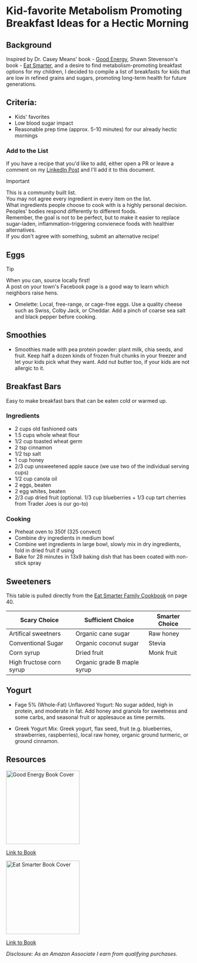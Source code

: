 # Kid-favorite Metabolism Promoting Breakfast Ideas for a Hectic Morning

## Background

Inspired by Dr. Casey Means' book - [Good Energy][1], Shawn Stevenson's book - [Eat Smarter][2], and a desire to find metabolism-promoting breakfast options for my children, 
I decided to compile a list of breakfasts for kids that are low in refined grains and sugars, promoting long-term health for future generations. 

## Criteria:
- Kids' favorites
- Low blood sugar impact
- Reasonable prep time (approx. 5-10 minutes) for our already hectic mornings

### Add to the List

If you have a recipe that you'd like to add, either open a PR or leave a comment on my [LinkedIn Post](https://www.linkedin.com/posts/bithippie_nutrition-breakfastideas-healthyeating-activity-7204488966199283712-CRHh) and I'll add it to this document. 

> [!IMPORTANT]
>
> This is a community built list. \
> You may not agree every ingredient in every item on the list. \
> What ingredients people choose to cook with is a highly personal decision. \
> Peoples' bodies respond differently to different foods. \
> Remember, the goal is not to be perfect, but to make it easier to replace sugar-laden, inflammation-triggering convienece foods with healthier alternatives. \
> If you don't agree with something, submit an alternative recipe!

## Eggs
> [!TIP]
>
> When you can, source locally first! \
> A post on your town's Facebook page is a good way to learn which neighbors raise hens.

- Omelette: Local, free-range, or cage-free eggs. Use a quality cheese such as Swiss, Colby Jack, or Cheddar. Add a pinch of coarse sea salt and black pepper before cooking. 

## Smoothies

- Smoothies made with pea protein powder: plant milk, chia seeds, and fruit. Keep half a dozen kinds of frozen fruit chunks in your freezer and let your kids pick what they want. Add nut butter too, if your kids are not allergic to it.

## Breakfast Bars
Easy to make breakfast bars that can be eaten cold or warmed up.

### Ingredients
- 2 cups old fashioned oats
- 1.5 cups whole wheat flour
- 1/2 cup toasted wheat germ
- 2 tsp cinnamon
- 1/2 tsp salt
- 1 cup honey
- 2/3 cup unsweetened apple sauce (we use two of the individual serving cups)
- 1/2 cup canola oil
- 2 eggs, beaten
- 2 egg whites, beaten
- 2/3 cup dried fruit (optional. 1/3 cup blueberries + 1/3 cup tart cherries from Trader Joes is our go-to)

### Cooking
- Preheat oven to 350f (325 convect)
- Combine dry ingredients in medium bowl
- Combine wet ingredients in large bowl, slowly mix in dry ingredients, fold in dried fruit if using
- Bake for 28 minutes in 13x9 baking dish that has been coated with non-stick spray

## Sweeteners
This table is pulled directly from the [Eat Smarter Family Cookbook][2] on page 40.

| Scary Choice             | Sufficient Choice           | Smarter Choice |
|--------------------------|-----------------------------|----------------|
| Artifical sweetners      | Organic cane sugar          | Raw honey      |
| Conventional Sugar       | Organic coconut sugar       | Stevia         |
| Corn syrup               | Dried fruit                 | Monk fruit     |
| High fructose corn syrup | Organic grade B maple syrup |                |


## Yogurt

- Fage 5% (Whole-Fat) Unflavored Yogurt: No sugar added, high in protein, and moderate in fat. Add honey and granola for sweetness and some carbs, and seasonal fruit or applesauce as time permits.

- Greek Yogurt Mix: Greek yogurt, flax seed, fruit (e.g. blueberries, strawberries, raspberries), local raw honey, organic ground turmeric, or ground cinnamon.

## Resources
[
  <img 
    alt="Good Energy Book Cover" 
    src="https://m.media-amazon.com/images/I/71KTwO53SnL._SL1500_.jpg"
    float="left"
    width="200"
  />
][1]

[Link to Book][1]

[
  <img 
    alt="Eat Smarter Book Cover" 
    src="https://m.media-amazon.com/images/I/719eqXYIiSL._SL1500_.jpg"
    float="left"
    width="200" />
][2]

[Link to Book][2]


_Disclosure: As an Amazon Associate I earn from qualifying purchases._


<!-- Good Energy --> 
[1]: https://amzn.to/3VCBHtH

<!-- Eat Smarter Family Cookbook--> 
[2]: https://amzn.to/4csOYvM